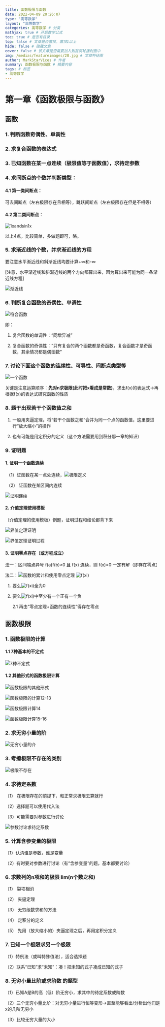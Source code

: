 ```yaml
---
title: 函数极限与函数
date: 2022-04-09 20:26:07
type: "高等数学"
layout: "高等数学"
categories: 高等数学 # 分类
mathjax: true # 开启数学公式
toc: true # 是否有目录
top: false # 文章是否置顶，置顶1以上
hide: false # 隐藏文章
cover: false # 该文章是否需要加入到首页轮播封面中
img: /medias/featureimages/28.jpg # 文章特征图
author: MarkStarVices # 作者
summary: 函数极限与函数 # 摘要内容
tags: # 标签
- 高等数学
---
```


# 第一章《函数极限与函数》

## 函数

### 1. 判断函数奇偶性、单调性

### 2. 求复合函数的表达式

### 3. 已知函数在某一点连续（极限值等于函数值），求待定参数

### 4.  求间断点的个数并判断类型：

#### 	4.1 第一类间断点：

​	可去间断点（左右极限存在且相等），跳跃间断点（左右极限存在但是不相等）

#### 	4.2 第二类间断点：

![1xandsin1x](1xandsin1x.JPG)

以上4点，比较简单，多做题即可，略。

### 5. 求渐近线的个数，并求渐近线的方程

要注意水平渐近线和斜渐近线均要计算+∞和-∞

[注意，水平渐近线和斜渐近线的两个方向都算出来，因为算出来可能为同一条渐近线方程]

![渐近线](渐近线.jpg)

### 6. 判断复合函数的奇偶性、单调性

![符合函数](符合函数.jpg)

即：

1. 复合函数的单调性：“同增异减”

2. 复合函数的奇偶性：“只有复合的两个函数都是奇函数，复合函数才是奇函数，其余情况都是偶函数”

### 7. 讨论下面这个函数的连续性、可导性、间断点类型等

![一个函数](一个函数.jpg)

关键是注意运算顺序：**先对n求极限(此时把x看成是常数)**，求出f(x)的表达式→再根据f(x)的表达式研究函数的性质

### 8. 题干出现若干个函数值之和

1. 一般用夹逼定理，将“若干个函数之和”合并为同一个点的函数值，这里要进行“放大缩小”的操作

2. 也有可能是用定积分的定义（这个方法需要用到积分那一章的知识）

### 9. 证明题

#### 	1. 证明一个函数连续

​		（1）证函数在某一点处连续，![极限定义](极限定义.jpg)

​		（2） 证函数在某区间内连续

![证明连续](证明连续.jpg)

#### 	2. 介值定理使用模板

（介值定理的使用模板）例题，证明过程和结论都背下来

![界值定理证明](界值定理证明.jpg)

![界值定理证明过程](界值定理证明过程.jpg)

#### 	3. 证明零点存在（或方程成立）

法一：区间端点异号 f(a)f(b)<0 且 f(x) 连续，则 f(x)=0 一定有解（即存在零点）

法二：![函数的累计和使用零点定理](函数的累计和使用零点定理.jpg)
![f(xi)](f(xi).JPG)

1. 要么![f(xi)](f(xi).JPG)全为0

2. 要么![f(xi)](f(xi).JPG)中至少有一个正有一个负

   2.1 再由“零点定理+函数的连续性”得存在零点

## 函数极限

### 1. 函数极限的计算

#### 1.1 7种基本的不定式

![7种不定式](7种不定式.JPG)

#### 1.2 其他形式的函数极限计算

![函数极限的其他形式](函数极限的其他形式.JPG)

![函数极限的计算12-13](函数极限的计算12-13.JPG)

![函数极限计算14](函数极限计算14.JPG)

![函数极限计算15-16](函数极限计算15-16.JPG)

### 2. 求无穷小量的阶

![无穷小量的介](无穷小量的介.JPG)

### 3. 考擦极限不存在的类别

![极限不存在](极限不存在.JPG)

### 4. 求待定系数

（1） 在极限存在的前提下，和正常求极限去算就行

（2）选择题可以使用代入法

（3）可能需要对参数进行讨论

![参数讨论求待定系数](参数讨论求待定系数.jpg)

### 5. 计算含参变量的极限

（1）认清谁是参数，谁是变量

（2）有时要对参数进行讨论（有“含参变量”的题，基本都要讨论）

### 6. 求数列的n项和的极限 lim(n个数之和)

（1） 裂项相消

（2） 夹逼定理

（3） 无穷级数求和的方法

（4） 定积分的定义

（5） 先用（放大缩小的）夹逼定理之后，再用定积分定义

### 7. 已知一个极限求另一个极限

（1）特例法（或叫特殊值法），适合选择题

（2）联系“已知”求“未知”：凑！把未知的式子凑成已知的式子

### 8. 无穷小量比阶或求阶数 的题型

（1）已知A是B的高（低）阶无穷小，求其中的待定系数或阶数

（2）三个无穷小量比阶：对无穷小量进行恒等变形→直至能够看出/分析出他们是x的几阶无穷小

（3）比较无穷大量的大小